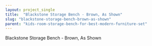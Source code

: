 ```yaml
---
layout: project_single
title:  "Blackstone Storage Bench - Brown, As Shown"
slug: "blackstone-storage-bench-brown-as-shown"
parent: "kids-room-storage-bench-for-best-modern-furniture-set"
---
```

Blackstone Storage Bench - Brown, As Shown